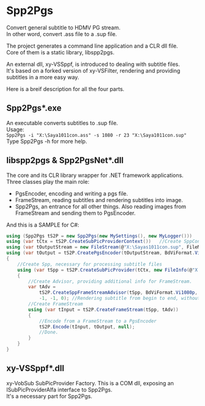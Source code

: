 # Spp2Pgs
Convert general subtitle to HDMV PG stream.  
In other word, convert .ass file to a .sup file.

The project generates a command line application and a CLR dll file.  
Core of them is a static library, libspp2pgs.

An external dll, xy-VSSppf, is introduced to dealing with subtitle files.  
It's based on a forked version of xy-VSFilter, rendering and providing subtitles in a more easy way.  

Here is a breif description for all the four parts.

## Spp2Pgs*.exe
An executable converts subtitles to .sup file.  
Usage:  
`Spp2Pgs -i "X:\Saya1011con.ass" -s 1080 -r 23 "X:\Saya1011con.sup"`  
Type Spp2Pgs -h for more help.

## libspp2pgs & Spp2PgsNet*.dll
The core and its CLR library wrapper for .NET framework applications.  
Three classes play the main role:  
* PgsEncoder, encoding and writing a pgs file.
* FrameStream, reading subtitles and rendering subtitles into image.
* Spp2Pgs, an entrance for all other things. Also reading images from FrameStream and sending them to PgsEncoder.

And this is a SAMPLE for C#:  
```csharp
using (Spp2Pgs tS2P = new Spp2Pgs(new MySettings(), new MyLogger()))	//Create Spp2Pgs obj
using (var tCtx = tS2P.CreateSubPicProviderContext())	//Create SppContext Obj, necessary for creating Spp
using (var tOutputStream = new FileStream(@"X:\Sayas1011con.sup", FileMode.Create))	//Create output file
using (var tOutput = tS2P.CreatePgsEncoder(tOutputStream, BdViFormat.Vi1080i, BdViFrameRate.Vi23, frameOffset)) //Create PgsEncoder
{
	//Create Spp, necessary for processing subtitle files
	using (var tSpp = tS2P.CreateSubPicProvider(tCtx, new FileInfo(@"X:\Illya.ass")))
	{
		//Create Advisor, providing additional info for FrameStream.
		var tAdv =
			tS2P.CreateSppFrameStreamAdvisor(tSpp, BdViFormat.Vi1080p, BdViFrameRate.Vi23,	//Rendering format and rate
			-1, -1, 0);	//Rendering subtitle from begin to end, without an offset.
		//Create FrameStream
		using (var tInput = tS2P.CreateFrameStream(tSpp, tAdv))
		{
			//Encode from a FrameStream to a PgsEncoder
			tS2P.Encode(tInput, tOutput, null);
			//Done.
		}
	}
}
```

## xy-VSSppf*.dll
xy-VobSub SubPicProvider Factory. This is a COM dll, exposing an ISubPicProviderAlfa interface to Spp2Pgs.  
It's a necessary part for Spp2Pgs.
